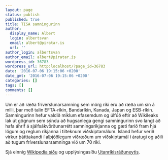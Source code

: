 ```yaml
---
layout: page
status: publish
published: true
title: TISA samningurinn
author:
  display_name: Albert
  login: albertsvan
  email: albert@piratar.is
  url: ''
author_login: albertsvan
author_email: albert@piratar.is
wordpress_id: 36783
wordpress_url: http:localhost/?page_id=36783
date: '2016-07-06 19:15:06 +0200'
date_gmt: '2016-07-06 19:15:06 +0200'
categories: []
tags: []
comments: []
---
```

<p><span style="font-weight: 400;">Um er að ræða fríverslunarsamning sem mörg ríki eru að ræða um sín á milli, þar með talin EFTA-ríkin, Bandaríkin, Kanada, Japan og ESB-ríkin. Samningurinn hefur valdið miklum efasemdum og úlfúð eftir að Wikileaks lak út gögnum sem sýndu að hugsanlega gengi samningurinn svo langt að hafa áhrif á sjálfsákvörðunarrétt samningsríkjanna og gæti farið fram hjá lögum og reglum ríkjanna í tilteknum viðskiptamálum. Ísland hefur verið virkur þátttakandi í alþjóðlegum viðræðum um viðskiptamál í áratugi og aðili að tugum fríverslunarsamninga við um 70 ríki. </span></p>
<p><span style="font-weight: 400;">Sjá einnig <a href="https://is.wikipedia.org/wiki/TISA" target="_blank">Wikipedia síðu</a> og upplýsingasíðu <a href="https://www.utanrikisraduneyti.is/nyr-starfssvid/vidskiptasvid/vidskiptasamningar/spurninga-og-svor/" target="_blank">Utanríkisráðuneytis</a>.</span></p>
